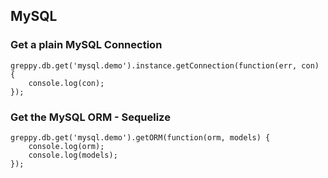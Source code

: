 ## MySQL

### Get a plain MySQL Connection

    greppy.db.get('mysql.demo').instance.getConnection(function(err, con) {
        console.log(con);
    });

### Get the MySQL ORM - Sequelize

    greppy.db.get('mysql.demo').getORM(function(orm, models) {
        console.log(orm);
        console.log(models);
    });

